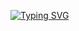 [![Typing SVG](https://readme-typing-svg.demolab.com?font=Fira+Code&size=30&pause=1000&color=A7F7F5&width=435&lines=Hi%2C+I'm+Satya+Savith)](https://git.io/typing-svg)
